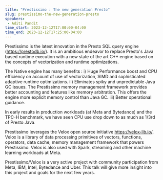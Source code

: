 ```yaml
---
title: "Prestissimo : The new generation Presto"
slug: prestissimo-the-new-generation-presto
speakers:
 - Aditi Pandit
time_start: 2023-12-12T17:00:00-04:00
time_end: 2023-12-12T17:25:00-04:00
---
```


Prestissimo is the latest innovation in the Presto SQL query engine (https://prestodb.io/). It is an ambitious endeavor to replace Presto's Java based runtime execution with a new state of the art C++ engine based on the concepts of vectorization and runtime optimizations.  
 
The Native engine has many benefits : 
 i) Huge Performance boost and CPU efficiency on account of use of vectorization, SIMD and sophisticated adaptive runtime optimizations. 
 ii) Eliminates spiky and unpredictable Java GC issues. The Prestissimo memory management framework provides better accounting and features like memory arbitration. This offers the engine more explicit memory control than Java GC. 
 iii) Better operational guidance. 
 
In early results in production workloads (at Meta and Bytedance) and the TPC-H benchmark, we have seen CPU use drop down to as much as 1/3rd of Presto Java. 
 
Prestissimo leverages the Velox open source initiative https://velox-lib.io/. Velox is a library of data processing primitives of vectors, functions, operators, data cache, memory management framework that powers Prestissimo. Velox is also used with Spark, streaming and other machine learning workloads at Meta.
 
Prestissimo/Velox is a very active project with community participation from Meta, IBM, Intel, Bytedance and Uber. This talk will give more insight into this project and goals for the next few years.